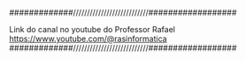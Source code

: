 
#############///////////////////////////##################

Link do canal no youtube do Professor Rafael https://www.youtube.com/@rasinformatica
#############///////////////////////////##################
